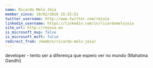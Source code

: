 ```yaml
---
name: Ricardo Melo Jóia
member_since: 10/02/2016 15:25:51
twitter_username: http://www.twitter.com/rmjoia
linkedin_username: https://linkedin.com/in/ricardomelojoia
site_url: http://rmjoia.eu
is_microsoft_mvp: false
is_microsoft_msft: false
redirect_from: /membro/ricardo-melo-joia/
---
```

developer - tento ser a diferença que espero ver no mundo (Mahatma Gandhi)